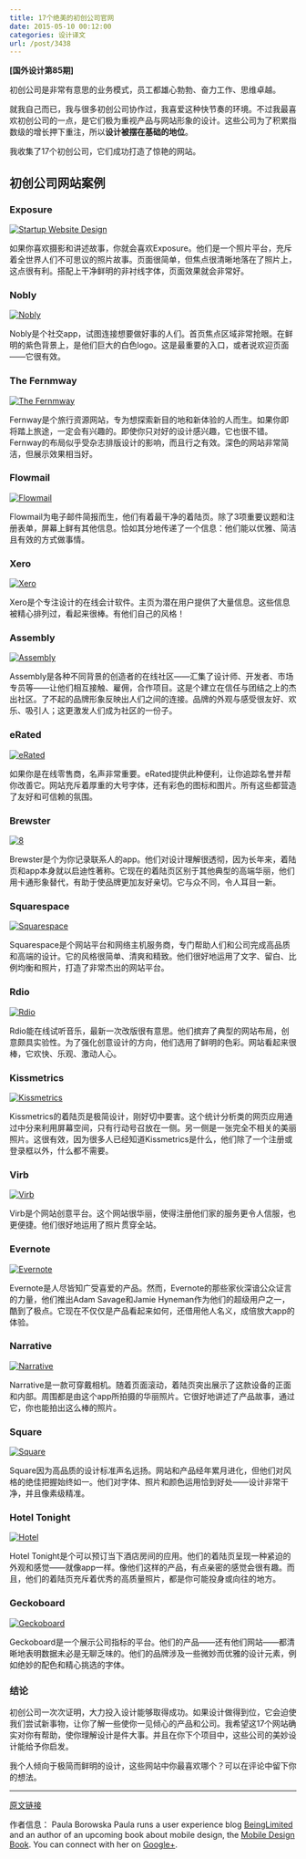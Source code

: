 ```yaml
---
title: 17个绝美的初创公司官网
date: 2015-05-10 00:12:00
categories: 设计译文
url: /post/3438
---
```


**[国外设计第85期]**

初创公司是非常有意思的业务模式，员工都雄心勃勃、奋力工作、思维卓越。

就我自己而已，我与很多初创公司协作过，我喜爱这种快节奏的环境。不过我最喜欢初创公司的一点，是它们极为重视产品与网站形象的设计。这些公司为了积累指数级的增长押下重注，所以**设计被摆在基础的地位**。

我收集了17个初创公司，它们成功打造了惊艳的网站。

## 初创公司网站案例

### Exposure

[![Startup Website Design](http://designmodo.com/wp-content/uploads/2015/05/1.jpg)](https://exposure.co/)

如果你喜欢摄影和讲述故事，你就会喜欢Exposure。他们是一个照片平台，充斥着全世界人们不可思议的照片故事。页面很简单，但焦点很清晰地落在了照片上，这点很有利。搭配上干净鲜明的非衬线字体，页面效果就会非常好。

### Nobly

[![Nobly](http://designmodo.com/wp-content/uploads/2015/05/2.jpg)](http://www.nobly.com/)

Nobly是个社交app，试图连接想要做好事的人们。首页焦点区域非常抢眼。在鲜明的紫色背景上，是他们巨大的白色logo。这是最重要的入口，或者说欢迎页面——它很有效。

### The Fernmway

[![The Fernmway](http://designmodo.com/wp-content/uploads/2015/05/3.jpg)](http://thefernway.com/)

Fernway是个旅行资源网站，专为想探索新目的地和新体验的人而生。如果你即将踏上旅途，一定会有兴趣的。即使你只对好的设计感兴趣，它也很不错。Fernway的布局似乎受杂志排版设计的影响，而且行之有效。深色的网站非常简洁，但展示效果相当好。

### Flowmail

[![Flowmail](http://designmodo.com/wp-content/uploads/2015/05/4.jpg)](http://www.flowmail.com/)

Flowmail为电子邮件简报而生，他们有着最干净的着陆页。除了3项重要议题和注册表单，屏幕上鲜有其他信息。恰如其分地传递了一个信息：他们能以优雅、简洁且有效的方式做事情。

### Xero

[![Xero](http://designmodo.com/wp-content/uploads/2015/05/5.jpg)](https://www.xero.com/)

Xero是个专注设计的在线会计软件。主页为潜在用户提供了大量信息。这些信息被精心排列过，看起来很棒。有他们自己的风格！

### Assembly

[![Assembly](http://designmodo.com/wp-content/uploads/2015/05/6.jpg)](https://assembly.com/)

Assembly是各种不同背景的创造者的在线社区——汇集了设计师、开发者、市场专员等——让他们相互接触、雇佣，合作项目。这是个建立在信任与团结之上的杰出社区。了不起的品牌形象反映出人们之间的连接。品牌的外观与感受很友好、欢乐、吸引人；这更激发人们成为社区的一份子。

###  eRated

[![eRated](http://designmodo.com/wp-content/uploads/2015/05/7.jpg)](http://www.erated.co/)

如果你是在线零售商，名声非常重要。eRated提供此种便利，让你追踪名誉并帮你改善它。网站充斥着厚重的大号字体，还有彩色的图标和图片。所有这些都营造了友好和可信赖的氛围。

### Brewster

[![8](http://designmodo.com/wp-content/uploads/2015/05/8.jpg)](https://app.brewster.com/landing)

Brewster是个为你记录联系人的app。他们对设计理解很透彻，因为长年来，着陆页和app本身就以启迪性著称。它现在的着陆页区别于其他典型的高端华丽，他们用卡通形象替代，有助于使品牌更加友好亲切。它与众不同，令人耳目一新。

### Squarespace

[![Squarespace](http://designmodo.com/wp-content/uploads/2015/05/9.jpg)](http://www.squarespace.com)

Squarespace是个网站平台和网络主机服务商，专门帮助人们和公司完成高品质和高端的设计。它的风格很简单、清爽和精致。他们很好地运用了文字、留白、比例均衡和照片，打造了非常杰出的网站平台。

### Rdio

[![Rdio](http://designmodo.com/wp-content/uploads/2015/05/10.jpg)](http://www.rdio.com)

Rdio能在线试听音乐，最新一次改版很有意思。他们摈弃了典型的网站布局，创意颇具实验性。为了强化创意设计的方向，他们选用了鲜明的色彩。网站看起来很棒，它欢快、乐观、激动人心。

### Kissmetrics

[![Kissmetrics](http://designmodo.com/wp-content/uploads/2015/05/11.jpg)](https://www.kissmetrics.com/)

Kissmetrics的着陆页是极简设计，刚好切中要害。这个统计分析类的网页应用通过中分来利用屏幕空间，只有行动号召放在一侧。另一侧是一张完全不相关的美丽照片。这很有效，因为很多人已经知道Kissmetrics是什么，他们除了一个注册或登录框以外，什么都不需要。

### Virb

[![Virb](http://designmodo.com/wp-content/uploads/2015/05/12.jpg)](http://virb.com/)

Virb是个网站创意平台。这个网站很华丽，使得注册他们家的服务更令人信服，也更便捷。他们很好地运用了照片贯穿全站。

### Evernote

[![Evernote](http://designmodo.com/wp-content/uploads/2015/05/13.jpg)](https://evernote.com/)

Evernote是人尽皆知广受喜爱的产品。然而，Evernote的那些家伙深谙公众证言的力量，他们推出Adam Savage和Jamie Hyneman作为他们的超级用户之一，酷到了极点。它现在不仅仅是产品看起来如何，还借用他人名义，成倍放大app的体验。

### Narrative

[![Narrative](http://designmodo.com/wp-content/uploads/2015/05/14.jpg)](http://getnarrative.com/)

Narrative是一款可穿戴相机。随着页面滚动，着陆页突出展示了这款设备的正面和内部。周围都是由这个app所拍摄的华丽照片。它很好地讲述了产品故事，通过它，你也能拍出这么棒的照片。

### Square

[![Square](http://designmodo.com/wp-content/uploads/2015/05/15.jpg)](https://squareup.com/)

Square因为高品质的设计标准声名远扬。网站和产品经年累月进化，但他们对风格的绝佳把握始终如一。他们对字体、照片和颜色运用恰到好处——设计非常干净，并且像素级精准。

### Hotel Tonight

[![Hotel](http://designmodo.com/wp-content/uploads/2015/05/16.jpg)](https://www.hoteltonight.com/)

Hotel Tonight是个可以预订当下酒店房间的应用。他们的着陆页呈现一种紧迫的外观和感觉——就像app一样。像他们这样的产品，有点亲密的感觉会很有趣。而且，他们的着陆页充斥着优秀的高质量照片，都是你可能投身或向往的地方。

### Geckoboard

[![Geckoboard](http://designmodo.com/wp-content/uploads/2015/05/17.jpg)](https://www.geckoboard.com/)

Geckoboard是一个展示公司指标的平台。他们的产品——还有他们网站——都清晰地表明数据未必是无聊乏味的。他们的品牌涉及一些微妙而优雅的设计元素，例如绝妙的配色和精心挑选的字体。

### 结论

初创公司一次次证明，大力投入设计能够取得成功。如果设计做得到位，它会迫使我们尝试新事物，让你了解一些使你一见倾心的产品和公司。我希望这17个网站确实对你有帮助，使你理解设计是件大事。并且在你下个项目中，这些公司的美妙设计能给予你启发。

我个人倾向于极简而鲜明的设计，这些网站中你最喜欢哪个？可以在评论中留下你的想法。

---

[原文链接](http://designmodo.com/startups-websites/)

作者信息：
Paula Borowska
Paula runs a user experience blog [BeingLimited](http://beinglimited.com/) and an author of an upcoming book about mobile design, the [Mobile Design Book](http://www.mobiledesignbook.com/). You can connect with her on [Google+](https://plus.google.com/+PaulaBorowska?rel=author).